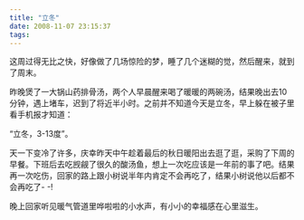 ```yaml
---
title: "立冬"
date: 2008-11-07 23:15:37
tags:
---
```


这周过得无比之快，好像做了几场惊险的梦，睡了几个迷糊的觉，然后醒来，就到了周末。

昨晚煲了一大锅山药排骨汤，两个人早晨醒来喝了暖暖的两碗汤，结果晚出去10分钟，遇上堵车，迟到了将近半小时。之前并不知道今天是立冬，早上躲在被子里看手机报才知道：

“立冬，3-13度”。

天一下变冷了许多，庆幸昨天中午趁着最后的秋日暖阳出去逛了逛，采购了下周的早餐。下班后去吃觊觎了很久的酸汤鱼，想上一次吃应该是一年前的事了吧。结果再一次吃伤，回家的路上跟小树说半年内肯定不会再吃了，结果小树说他以后都不会再吃了\- -!

晚上回家听见暖气管道里哗啦啦的小水声，有小小的幸福感在心里滋生。